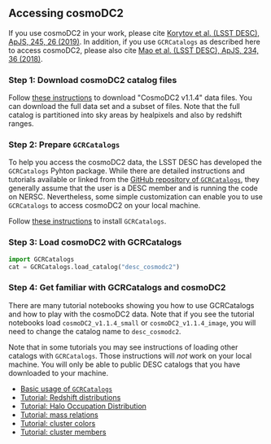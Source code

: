 <!--- Do not delete this line, it is needed for jinja_markdown to render this page correctly -->

## Accessing cosmoDC2

If you use cosmoDC2 in your work, please cite [Korytov et al. (LSST DESC), ApJS, 245, 26 (2019)](https://ui.adsabs.harvard.edu/abs/2019ApJS..245...26K/abstract). In addition, if you use `GCRCatalogs` as described here to access cosmoDC2, please also cite [Mao et al. (LSST DESC), ApJS, 234, 36 (2018)](https://ui.adsabs.harvard.edu/abs/2018ApJS..234...36M/abstract).


### Step 1: Download cosmoDC2 catalog files

Follow [these instructions](download) to download "CosmoDC2 v1.1.4" data files.
You can download the full data set and a subset of files.
Note that the full catalog is partitioned into sky areas by healpixels and also by redshift ranges.


### Step 2: Prepare `GCRCatalogs`

To help you access the cosmoDC2 data, the LSST DESC has developed the `GCRCatalogs` Pyhton package. While there are detailed instructions and tutorials available or linked from the [GitHub repository of `GCRCatalogs`](https://github.com/LSSTDESC/gcr-catalogs), they generally assume that the user is a DESC member and is running the code on NERSC. Nevertheless, some simple customization can enable you to use  `GCRCatalogs` to access cosmoDC2 on your local machine.

Follow [these instructions](install_gcr) to install `GCRCatalogs`.


### Step 3: Load cosmoDC2 with GCRCatalogs

```python
import GCRCatalogs
cat = GCRCatalogs.load_catalog("desc_cosmodc2")
```

### Step 4: Get familiar with GCRCatalogs and cosmoDC2

There are many tutorial notebooks showing you how to use GCRCatalogs and how to play with the cosmoDC2 data.
Note that if you see the tutorial notebooks load `cosmoDC2_v1.1.4_small` or `cosmoDC2_v1.1.4_image`,
you will need to change the catalog name to `desc_cosmodc2`.

Note that in some tutorials you may see instructions of loading other catalogs with `GCRCatalogs`. Those instructions will *not* work on your local machine. You will only be able to public DESC catalogs that you have downloaded to your machine.

- [Basic usage of `GCRCatalogs`](https://nbviewer.jupyter.org/github/LSSTDESC/gcr-catalogs/blob/master/examples/GCRCatalogs%20Demo.ipynb)
- [Tutorial: Redshift distributions](https://nbviewer.jupyter.org/github/LSSTDESC/DC2-analysis/blob/rendered/tutorials/extragalactic_gcr_redshift_dist.nbconvert.ipynb)
- [Tutorial: Halo Occupation Distribution](https://nbviewer.jupyter.org/github/LSSTDESC/DC2-analysis/blob/rendered/tutorials/extragalactic_gcr_hod.nbconvert.ipynb)
- [Tutorial: mass relations](https://nbviewer.jupyter.org/github/LSSTDESC/DC2-analysis/blob/rendered/tutorials/extragalactic_gcr_mass_relations.nbconvert.ipynb)
- [Tutorial: cluster colors](https://nbviewer.jupyter.org/github/LSSTDESC/DC2-analysis/blob/rendered/tutorials/extragalactic_gcr_cluster_colors.nbconvert.ipynb)
- [Tutorial: cluster members](https://nbviewer.jupyter.org/github/LSSTDESC/DC2-analysis/blob/rendered/tutorials/extragalactic_gcr_cluster_members.nbconvert.ipynb)

